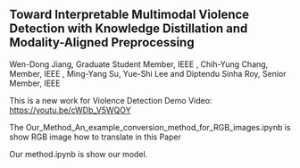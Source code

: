 ## Toward Interpretable Multimodal Violence Detection with Knowledge Distillation and Modality-Aligned Preprocessing
Wen-Dong Jiang, Graduate Student Member, IEEE , Chih-Yung Chang, Member, IEEE , Ming-Yang Su, Yue-Shi Lee and Diptendu Sinha Roy, Senior Member, IEEE  

This is a new work for Violence Detection 
Demo Video: https://youtu.be/cWDb_V5WQOY

The Our_Method_An_example_conversion_method_for_RGB_images.ipynb is show RGB image how to translate in this Paper

Our method.ipynb is show our model.
